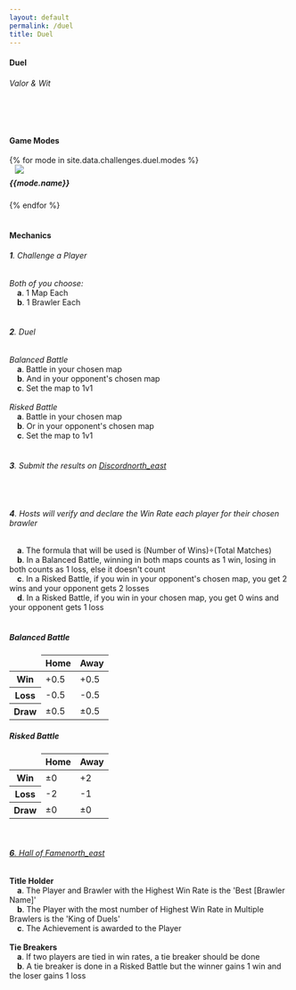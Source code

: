 ```yaml
---
layout: default
permalink: /duel
title: Duel
---
```


<div class="container"> 
    <div class="center-align">
        <h4 class="logo-text">Duel</h4>
        <h6 class="logo-sub-text">Valor & Wit</h6>
        <br>
        <div class="divider full-width gray-shadow"></div>
    </div>
    <div class="row">
        <div class="col s12 m12 l12">
            <br>
            <h4>Game Modes</h4>
        </div>
        {% for mode in site.data.challenges.duel.modes %}
        <div class="col s12 m8 offset-m2 l6">
            <div class="card" style="background-color:#{{mode.color}};">
              <div class="card-content header-slim row valign-wrapper">
                <div class="col s2" style="margin-left: 10px;">
                  <img class="responsive-img logo-img" src="/assets/img/modes/{{mode.resource}}.png"> <!-- notice the "circle" class -->
                </div>
                <div class="col s10">
                  <h5 class="brawl-text white-text" style="margin-top: 0.456rem">
                    {{mode.name}}
                  </h5>
                </div>
              </div>
            </div>
        </div>
        {% endfor %}
        <div class="col s12 m12 l12">
            <br>
            <h4>Mechanics</h4>
            <h6><b>1</b>. Challenge a Player</h6>  
            <h7><i>Both of you choose:</i></h7><br>
            &emsp;<h7><b>a</b>. 1 Map Each</h7><br>
            &emsp;<h7><b>b</b>. 1 Brawler Each</h7><br><br>
            <h6><b>2</b>. Duel</h6>
            <h7><i>Balanced Battle</i></h7><br>
            &emsp;<h7><b>a</b>. Battle in your chosen map</h7><br>
            &emsp;<h7><b>b</b>. And in your opponent's chosen map</h7><br>
            &emsp;<h7><b>c</b>. Set the map to 1v1</h7><br><br>
            <h7><i>Risked Battle</i></h7><br>
            &emsp;<h7><b>a</b>. Battle in your chosen map</h7><br>
            &emsp;<h7><b>b</b>. Or in your opponent's chosen map</h7><br>
            &emsp;<h7><b>c</b>. Set the map to 1v1</h7><br><br>
            <h6><b>3</b>. Submit the results on <a href="{{site.url}}/#chat">Discord<i class="material-icons tiny">north_east</i></a></h6><br>
            <h6><b>4</b>. Hosts will verify and declare the Win Rate each player for their chosen brawler</h6>
            &emsp;<h7><b>a</b>. The formula that will be used is (Number of Wins)÷(Total Matches)</h7><br>
            &emsp;<h7><b>b</b>. In a Balanced Battle, winning in both maps counts as 1 win, losing in both counts as 1 loss, else it doesn't count</h7><br>
            &emsp;<h7><b>c</b>. In a Risked Battle, if you win in your opponent's chosen map, you get 2 wins and your opponent gets 2 losses</h7><br>
            &emsp;<h7><b>d</b>. In a Risked Battle, if you win in your chosen map, you get 0 wins and your opponent gets 1 loss</h7><br><br>
            <div class="row">
                <div class="col s12 m6 l4 center-align">
                    <h5>Balanced Battle</h5>
                    <table class="responsive-table centered striped">
                        <thead>
                            <tr>
                                <td></td>
                                <th>Home</th>
                                <th>Away</th>
                            </tr>
                        </thead>
                        <tbody>
                            <tr>
                                <th>Win</th>
                                <td>+0.5</td>
                                <td>+0.5</td>
                            </tr>
                            <tr>
                                <th>Loss</th>
                                <td>-0.5</td>
                                <td>-0.5</td>
                            </tr>
                            <tr>
                                <th>Draw</th>
                                <td>±0.5</td>
                                <td>±0.5</td>
                            </tr>
                        </tbody>
                    </table>
                </div>
                <div class="col s12 m6 l4 center-align">
                    <h5>Risked Battle</h5>
                    <table class="responsive-table centered striped">
                        <thead>
                            <tr>
                                <td></td>
                                <th>Home</th>
                                <th>Away</th>
                            </tr>
                        </thead>
                        <tbody>
                            <tr>
                                <th>Win</th>
                                <td>±0</td>
                                <td>+2</td>
                            </tr>
                            <tr>
                                <th>Loss</th>
                                <td>-2</td>
                                <td>-1</td>
                            </tr>
                            <tr>
                                <th>Draw</th>
                                <td>±0</td>
                                <td>±0</td>
                            </tr>
                        </tbody>
                    </table>
                </div>
            </div>
            <br>
            <a href="{{site.url}}/hall-of-fame"><h6><b>6</b>. Hall of Fame<i class="material-icons tiny">north_east</i></h6></a>
            <h7><b>Title Holder</b></h7><br>
            &emsp;<h7><b>a</b>. The Player and Brawler with the Highest Win Rate is the 'Best [Brawler Name]'</h7><br>
            &emsp;<h7><b>b</b>. The Player with the most number of Highest Win Rate in Multiple Brawlers is the 'King of Duels'</h7><br>
            &emsp;<h7><b>c</b>. The Achievement is awarded to the Player</h7><br><br>
            <h7><b>Tie Breakers</b></h7><br>
            &emsp;<h7><b>a</b>. If two players are tied in win rates, a tie breaker should be done</h7><br>
            &emsp;<h7><b>b</b>. A tie breaker is done in a Risked Battle but the winner gains 1 win and the loser gains 1 loss</h7><br><br>
        </div>
    </div>
    <br><br><br>
</div>